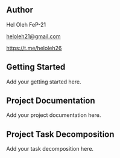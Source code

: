 ## Author
Hel Oleh FeP-21

heloleh21@gmail.com

https://t.me/heloleh26

## Getting Started
Add your getting started here.

## Project Documentation
Add your project documentation here.

## Project Task Decomposition
Add your task decomposition here.

